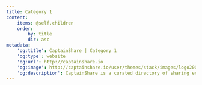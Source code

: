 ```yaml
---
title: Category 1
content:
    items: @self.children
    order:
        by: title
        dir: asc
metadata:
    'og:title': CaptainShare | Category 1
    'og:type': website
    'og:url': http://captainshare.io
    'og:image': http://captainshare.io/user/themes/stack/images/logo2000.png
    'og:description': CaptainShare is a curated directory of sharing economy resources to make & save money
---
```

